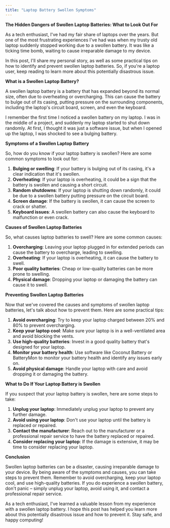 ```yaml
---
title: "Laptop Battery Swollen Symptoms"
---
```


**The Hidden Dangers of Swollen Laptop Batteries: What to Look Out For**

As a tech enthusiast, I've had my fair share of laptops over the years. But one of the most frustrating experiences I've had was when my trusty old laptop suddenly stopped working due to a swollen battery. It was like a ticking time bomb, waiting to cause irreparable damage to my device.

In this post, I'll share my personal story, as well as some practical tips on how to identify and prevent swollen laptop batteries. So, if you're a laptop user, keep reading to learn more about this potentially disastrous issue.

**What is a Swollen Laptop Battery?**

A swollen laptop battery is a battery that has expanded beyond its normal size, often due to overheating or overcharging. This can cause the battery to bulge out of its casing, putting pressure on the surrounding components, including the laptop's circuit board, screen, and even the keyboard.

I remember the first time I noticed a swollen battery on my laptop. I was in the middle of a project, and suddenly my laptop started to shut down randomly. At first, I thought it was just a software issue, but when I opened up the laptop, I was shocked to see a bulging battery.

**Symptoms of a Swollen Laptop Battery**

So, how do you know if your laptop battery is swollen? Here are some common symptoms to look out for:

1. **Bulging or swelling**: If your battery is bulging out of its casing, it's a clear indication that it's swollen.
2. **Overheating**: If your laptop is overheating, it could be a sign that the battery is swollen and causing a short circuit.
3. **Random shutdowns**: If your laptop is shutting down randomly, it could be due to a swollen battery putting pressure on the circuit board.
4. **Screen damage**: If the battery is swollen, it can cause the screen to crack or shatter.
5. **Keyboard issues**: A swollen battery can also cause the keyboard to malfunction or even crack.

**Causes of Swollen Laptop Batteries**

So, what causes laptop batteries to swell? Here are some common causes:

1. **Overcharging**: Leaving your laptop plugged in for extended periods can cause the battery to overcharge, leading to swelling.
2. **Overheating**: If your laptop is overheating, it can cause the battery to swell.
3. **Poor quality batteries**: Cheap or low-quality batteries can be more prone to swelling.
4. **Physical damage**: Dropping your laptop or damaging the battery can cause it to swell.

**Preventing Swollen Laptop Batteries**

Now that we've covered the causes and symptoms of swollen laptop batteries, let's talk about how to prevent them. Here are some practical tips:

1. **Avoid overcharging**: Try to keep your laptop charged between 20% and 80% to prevent overcharging.
2. **Keep your laptop cool**: Make sure your laptop is in a well-ventilated area and avoid blocking the vents.
3. **Use high-quality batteries**: Invest in a good quality battery that's designed for your laptop.
4. **Monitor your battery health**: Use software like Coconut Battery or BatteryMon to monitor your battery health and identify any issues early on.
5. **Avoid physical damage**: Handle your laptop with care and avoid dropping it or damaging the battery.

**What to Do If Your Laptop Battery is Swollen**

If you suspect that your laptop battery is swollen, here are some steps to take:

1. **Unplug your laptop**: Immediately unplug your laptop to prevent any further damage.
2. **Avoid using your laptop**: Don't use your laptop until the battery is replaced or repaired.
3. **Contact the manufacturer**: Reach out to the manufacturer or a professional repair service to have the battery replaced or repaired.
4. **Consider replacing your laptop**: If the damage is extensive, it may be time to consider replacing your laptop.

**Conclusion**

Swollen laptop batteries can be a disaster, causing irreparable damage to your device. By being aware of the symptoms and causes, you can take steps to prevent them. Remember to avoid overcharging, keep your laptop cool, and use high-quality batteries. If you do experience a swollen battery, don't panic – simply unplug your laptop, avoid using it, and contact a professional repair service.

As a tech enthusiast, I've learned a valuable lesson from my experience with a swollen laptop battery. I hope this post has helped you learn more about this potentially disastrous issue and how to prevent it. Stay safe, and happy computing!

